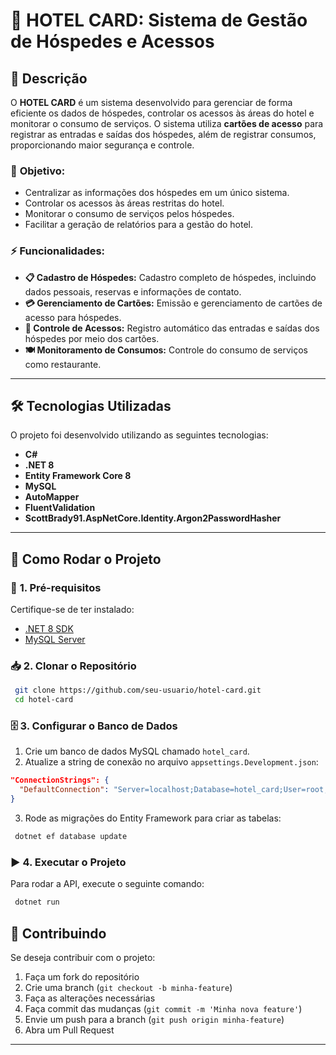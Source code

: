 # 🏨 HOTEL CARD: Sistema de Gestão de Hóspedes e Acessos

## 📖 Descrição

O **HOTEL CARD** é um sistema desenvolvido para gerenciar de forma eficiente os dados de hóspedes, controlar os acessos às áreas do hotel e monitorar o consumo de serviços. O sistema utiliza **cartões de acesso** para registrar as entradas e saídas dos hóspedes, além de registrar consumos, proporcionando maior segurança e controle.

### 🎯 **Objetivo:**

- Centralizar as informações dos hóspedes em um único sistema.
- Controlar os acessos às áreas restritas do hotel.
- Monitorar o consumo de serviços pelos hóspedes.
- Facilitar a geração de relatórios para a gestão do hotel.

### ⚡ **Funcionalidades:**

- **📋 Cadastro de Hóspedes:** Cadastro completo de hóspedes, incluindo dados pessoais, reservas e informações de contato.
- **💳 Gerenciamento de Cartões:** Emissão e gerenciamento de cartões de acesso para hóspedes.
- **🚪 Controle de Acessos:** Registro automático das entradas e saídas dos hóspedes por meio dos cartões.
- **🍽️ Monitoramento de Consumos:** Controle do consumo de serviços como restaurante.

---

## 🛠️ **Tecnologias Utilizadas**

O projeto foi desenvolvido utilizando as seguintes tecnologias:

- **C#**
- **.NET 8**
- **Entity Framework Core 8**
- **MySQL**
- **AutoMapper**
- **FluentValidation**
- **ScottBrady91.AspNetCore.Identity.Argon2PasswordHasher**

---

## 🚀 **Como Rodar o Projeto**

### 🔧 **1. Pré-requisitos**
Certifique-se de ter instalado:

- [.NET 8 SDK](https://dotnet.microsoft.com/en-us/download/dotnet/8.0)
- [MySQL Server](https://dev.mysql.com/downloads/)

### 📥 **2. Clonar o Repositório**

```sh
 git clone https://github.com/seu-usuario/hotel-card.git
 cd hotel-card
```

### 🗄️ **3. Configurar o Banco de Dados**

1. Crie um banco de dados MySQL chamado `hotel_card`.
2. Atualize a string de conexão no arquivo `appsettings.Development.json`:

```json
"ConnectionStrings": {
  "DefaultConnection": "Server=localhost;Database=hotel_card;User=root;Password=sua_senha;"
}
```

3. Rode as migrações do Entity Framework para criar as tabelas:

```sh
 dotnet ef database update
```

### ▶️ **4. Executar o Projeto**

Para rodar a API, execute o seguinte comando:

```sh
 dotnet run
```

## 🤝 **Contribuindo**

Se deseja contribuir com o projeto:

1. Faça um fork do repositório
2. Crie uma branch (`git checkout -b minha-feature`)
3. Faça as alterações necessárias
4. Faça commit das mudanças (`git commit -m 'Minha nova feature'`)
5. Envie um push para a branch (`git push origin minha-feature`)
6. Abra um Pull Request

---

